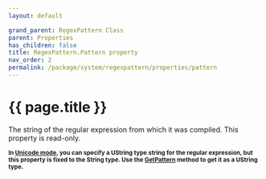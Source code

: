 ```yaml
---
layout: default

grand_parent: RegexPattern Class
parent: Properties
has_children: false
title: RegexPattern.Pattern property
nav_order: 2
permalink: /package/system/regexpattern/properties/pattern
---
```

# {{ page.title }}

The string of the regular expression from which it was compiled.
This property is read-only.
 
**<small>In <a href="/package/system/regexpattern/#about-unicode-mode">Unicode mode</a>, you can specify a UString type string for the regular expression, but this property is fixed to the String type. Use the <a href="/package/system/regexpattern/methods/getpattern">GetPattern</a> method to get it as a UString type.</small>**